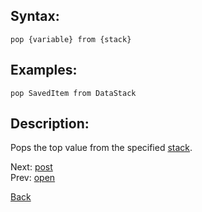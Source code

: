 ## Syntax:
`pop {variable} from {stack}`
## Examples:
`pop SavedItem from DataStack`

## Description:
Pops the top value from the specified [stack](stack.md).

Next: [post](post.md)  
Prev: [open](open.md)

[Back](../core.md)
